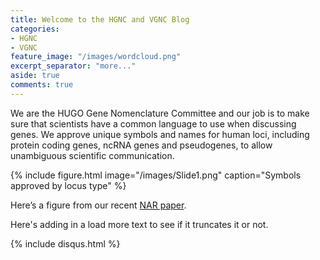```yaml
---
title: Welcome to the HGNC and VGNC Blog
categories:
- HGNC
- VGNC
feature_image: "/images/wordcloud.png"
excerpt_separator: "more..."
aside: true
comments: true
---
```


We are the HUGO Gene Nomenclature Committee and our job is to make sure that scientists have a common language to use when discussing genes. We approve unique symbols and names for human loci, including protein coding genes, ncRNA genes and pseudogenes, to allow unambiguous scientific communication.

{% include figure.html image="/images/Slide1.png" caption="Symbols approved by locus type" %}

Here’s a figure from our recent [NAR paper](https://www.ncbi.nlm.nih.gov/pubmed/30304474). 

Here's adding in a load more text to see if it truncates it or not.

{% include disqus.html %}